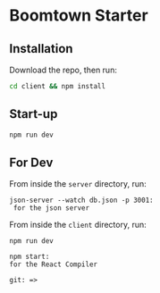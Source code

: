 # Boomtown Starter

## Installation

Download the repo, then run:

```bash
cd client && npm install
```

## Start-up

```bash
npm run dev
```

## For Dev

From inside the `server` directory, run:

```
json-server --watch db.json -p 3001:
 for the json server
```

From inside the `client` directory, run:

```
npm run dev
```

```
npm start:
for the React Compiler

git: =>
```
